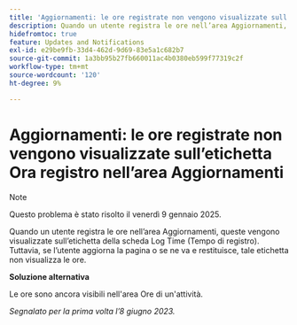 ```yaml
---
title: 'Aggiornamenti: le ore registrate non vengono visualizzate sull’etichetta Ora registro nell’area Aggiornamenti'
description: Quando un utente registra le ore nell’area Aggiornamenti, queste vengono visualizzate sull’etichetta della scheda Log Time (Tempo di registro). Tuttavia, se l’utente aggiorna la pagina o se ne va e restituisce, tale etichetta non visualizza le ore.
hidefromtoc: true
feature: Updates and Notifications
exl-id: e29be9fb-33d4-462d-9d69-83e5a1c682b7
source-git-commit: 1a3bb95b27fb660011ac4b0380eb599f77319c2f
workflow-type: tm+mt
source-wordcount: '120'
ht-degree: 9%

---
```


# Aggiornamenti: le ore registrate non vengono visualizzate sull’etichetta Ora registro nell’area Aggiornamenti

>[!NOTE]
>
>Questo problema è stato risolto il venerdì 9 gennaio 2025.

Quando un utente registra le ore nell’area Aggiornamenti, queste vengono visualizzate sull’etichetta della scheda Log Time (Tempo di registro). Tuttavia, se l’utente aggiorna la pagina o se ne va e restituisce, tale etichetta non visualizza le ore.

**Soluzione alternativa**

Le ore sono ancora visibili nell&#39;area Ore di un&#39;attività.

_Segnalato per la prima volta l’8 giugno 2023._
